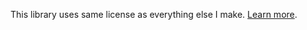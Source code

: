 This library uses same license as everything else I make. [Learn more](https://gamepro5.github.io/about/legal).
